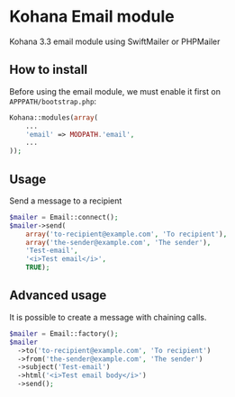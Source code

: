 Kohana Email module
===================

Kohana 3.3 email module using SwiftMailer or PHPMailer

## How to install
Before using the email module, we must enable it first on `APPPATH/bootstrap.php`:
```php
Kohana::modules(array(
	...
	'email' => MODPATH.'email',
	...
));
```

## Usage
Send a message to a recipient
```php
$mailer = Email::connect();
$mailer->send(
    array('to-recipient@example.com', 'To recipient'),
    array('the-sender@example.com', 'The sender'),
    'Test-email',
    '<i>Test email</i>',
    TRUE);
```

## Advanced usage
It is possible to create a message with chaining calls.
```php
$mailer = Email::factory();
$mailer
  ->to('to-recipient@example.com', 'To recipient')
  ->from('the-sender@example.com', 'The sender')
  ->subject('Test-email')
  ->html('<i>Test email body</i>')
  ->send();
```

